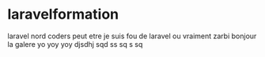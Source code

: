 # laravelformation
laravel nord coders
peut etre je suis fou de laravel ou vraiment zarbi 
bonjour la galere
yo yoy yoy 
djsdhj
sqd
ss
sq
s
sq